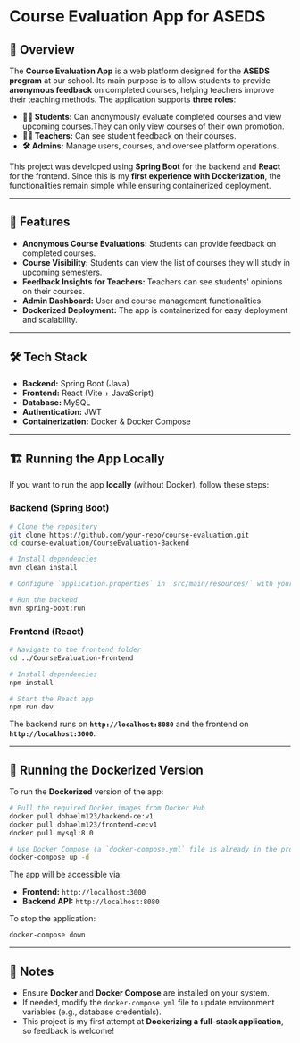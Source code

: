 
# Course Evaluation App for ASEDS

## 📌 Overview
The **Course Evaluation App** is a web platform designed for the **ASEDS program** at our school. Its main purpose is to allow students to provide **anonymous feedback** on completed courses, helping teachers improve their teaching methods. The application supports **three roles**:

- **🧑‍🎓 Students:** Can anonymously evaluate completed courses and view upcoming courses.They can only view courses of their own promotion.
- **👨‍🏫 Teachers:** Can see student feedback on their courses.
- **🛠️ Admins:** Manage users, courses, and oversee platform operations.

This project was developed using **Spring Boot** for the backend and **React** for the frontend. Since this is my **first experience with Dockerization**, the functionalities remain simple while ensuring containerized deployment.

---

## 🚀 Features
- **Anonymous Course Evaluations:** Students can provide feedback on completed courses.
- **Course Visibility:** Students can view the list of courses they will study in upcoming semesters.
- **Feedback Insights for Teachers:** Teachers can see students' opinions on their courses.
- **Admin Dashboard:** User and course management functionalities.
- **Dockerized Deployment:** The app is containerized for easy deployment and scalability.

---

## 🛠️ Tech Stack
- **Backend:** Spring Boot (Java)
- **Frontend:** React (Vite + JavaScript)
- **Database:** MySQL
- **Authentication:** JWT
- **Containerization:** Docker & Docker Compose

---

## 🏗️ Running the App Locally
If you want to run the app **locally** (without Docker), follow these steps:

### **Backend (Spring Boot)**
```bash
# Clone the repository
git clone https://github.com/your-repo/course-evaluation.git
cd course-evaluation/CourseEvaluation-Backend

# Install dependencies
mvn clean install

# Configure `application.properties` in `src/main/resources/` with your database credentials. Make sure Mysql service is running on port 3306.

# Run the backend
mvn spring-boot:run
```

### **Frontend (React)**
```bash
# Navigate to the frontend folder
cd ../CourseEvaluation-Frontend

# Install dependencies
npm install

# Start the React app
npm run dev
```

The backend runs on **`http://localhost:8080`** and the frontend on **`http://localhost:3000`**.

---

## 🐳 Running the Dockerized Version
To run the **Dockerized** version of the app:

```bash
# Pull the required Docker images from Docker Hub
docker pull dohaelm123/backend-ce:v1
docker pull dohaelm123/frontend-ce:v1
docker pull mysql:8.0

# Use Docker Compose (a `docker-compose.yml` file is already in the project root)
docker-compose up -d
```

The app will be accessible via:
- **Frontend:** `http://localhost:3000`
- **Backend API:** `http://localhost:8080`

To stop the application:
```bash
docker-compose down
```

---

## 📌 Notes
- Ensure **Docker** and **Docker Compose** are installed on your system.
- If needed, modify the `docker-compose.yml` file to update environment variables (e.g., database credentials).
- This project is my first attempt at **Dockerizing a full-stack application**, so feedback is welcome!





